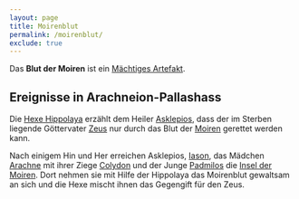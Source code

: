 ```yaml
---
layout: page
title: Moirenblut
permalink: /moirenblut/
exclude: true
---
```


Das **Blut der Moiren** ist ein [Mächtiges Artefakt](/maechtige-artefakte/).

## Ereignisse in Arachneion-Pallashass

Die [Hexe Hippolaya](/hippolaya/) erzählt dem Heiler [Asklepios](/asklepios/), dass der im Sterben liegende Göttervater [Zeus](/zeus/) nur durch das Blut der [Moiren](/moiren/) gerettet werden kann.

Nach einigem Hin und Her erreichen Asklepios, [Iason](/iason/), das Mädchen [Arachne](/arachne/) mit ihrer Ziege [Colydon](/colydon/) und der Junge [Padmilos](/padmilos/) die [Insel der Moiren](/insel-der-moiren/). Dort nehmen sie mit Hilfe der Hippolaya das Moirenblut gewaltsam an sich und die Hexe mischt ihnen das Gegengift für den Zeus. 
